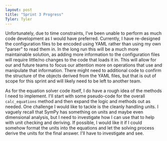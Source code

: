 ```yaml
---
layout: post
title: "Sprint 3 Progress"
Tyler: Tyler
---
```


Unfortunately, due to time constraints, I've been unable to perform as much code development as I would have preferred. Currently, I have re-designed the configuration files to be encoded using YAML rather than using my own "parser" to read them in. In the long run this will be a much more maintainable solution, as adding more information to the configuration files will require little/no changes to the code that loads it in. This will allow for our and future teams to focus our attention more on operations that use and manipulate that information. There might need to additional code to confirm the structure of the objects derived from the YAML files, but that is out of scope for this sprint and will likely need to be left to another team.

As for the equation solver code itself, I do have a rough idea of the methods I need to implement. I'll start with some pseudo-code for the overall `calc_equations` method and then expand the logic and methods out as needed. One challenge I would like to tackle is the cleanly handling units. I vaguely recall that SymPy has something on units and maybe even dimensional analysis, but I need to investigate how I can use that to help with unit checking and deriving. If possible, I would like it if I could somehow format the units into the equations and let the solving process derive the units for the final answer. I'll have to investigate and see.
